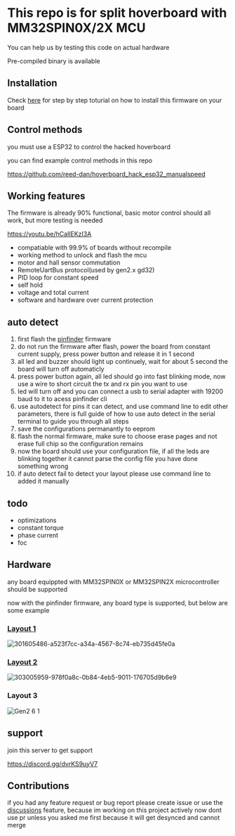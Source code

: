 # This repo is for split hoverboard with MM32SPIN0X/2X MCU
 You can help us by testing this code on actual hardware

 Pre-compiled binary is available

## Installation 
Check [here](https://github.com/RoboDurden/Hoverboard-Firmware-Hack-Gen2.x/wiki/MM32SPIN05PF%E2%80%90Layout-2.8) for step by step toturial on how to install this firmware on your board
## Control methods
you must use a ESP32 to control the hacked hoverboard

you can find example control methods in this repo

https://github.com/reed-dan/hoverboard_hack_esp32_manualspeed
## Working features

The firmware is already 90% functional, basic motor control should all work, but more testing is needed

https://youtu.be/hCaIlEKzI3A
* compatiable with 99.9% of boards without recompile
* working method to unlock and flash the mcu
* motor and hall sensor commutation
* RemoteUartBus protocol(used by gen2.x gd32)
* PID loop for constant speed
* self hold
* voltage and total current
* software and hardware over current protection
## auto detect

1. first flash the [pinfinder](https://github.com/AILIFE4798/Hoverboard-Firmware-Hack-Gen2.x-MM32/tree/pin-finder) firmware
2. do not run the firmware after flash, power the board from constant current supply, press power button and release it in 1 second
3. all led and buzzer should light up continuely, wait for about 5 second the board will turn off automaticly
4. press power button again, all led should go into fast blinking mode, now use a wire to short circuit the tx and rx pin you want to use
5. led will turn off and you can connect a usb to serial adapter with 19200 baud to it to acess pinfinder cli
6. use autodetect for pins it can detect, and use command line to edit other parameters, there is full guide of how to use auto detect in the serial terminal to guide you through all steps
7. save the configurations permanantly to eeprom
8. flash the normal firmware, make sure to choose erase pages and not erase full chip so the configuration remains
9. now the board should use your configuration file, if all the leds are blinking together it cannot parse the config file you have done something wrong
10. if auto detect fail to detect your layout please use command line to added it manually
## todo
* optimizations
* constant torque
* phase current
* foc
## Hardware
any board equippted with MM32SPIN0X or MM32SPIN2X microcontroller should be supported

now with the pinfinder firmware, any board type is supported, but below are some example

### [Layout 1](https://github.com/RoboDurden/Hoverboard-Firmware-Hack-Gen2.x/issues/59)
![301605486-a523f7cc-a34a-4567-8c74-eb735d45fe0a](https://github.com/AILIFE4798/Hoverboard-Firmware-Hack-Gen2.x-MM32/assets/142502122/8d725b8a-ae16-4200-9281-23d509e72d12)

### [Layout 2](https://github.com/RoboDurden/Hoverboard-Firmware-Hack-Gen2.x/issues/61)
![303005959-978f0a8c-0b84-4eb5-9011-176705d9b6e9](https://github.com/AILIFE4798/Hoverboard-Firmware-Hack-Gen2.x-MM32/assets/142502122/c4e70bda-5ef6-4b0c-80b7-7830203dcfcc)

### Layout 3
![Gen2 6 1](https://github.com/AILIFE4798/Hoverboard-Firmware-Hack-Gen2.x-MM32/assets/142502122/7c34e631-0be7-4276-aa93-18d8b7d5c52e)


## support
join this server to get support

https://discord.gg/dvrKS9uyV7

## Contributions
if you had any feature request or bug report please create issue or use the [discussions](https://github.com/AILIFE4798/Hoverboard-Firmware-Hack-Gen2.x-MM32/discussions) feature, because im working on this project actively now dont use pr unless you asked me first because it will get desynced and cannot merge






